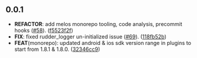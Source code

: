 ## 0.0.1

 - **REFACTOR**: add melos monorepo tooling, code analysis, precommit hooks ([#58](https://github.com/rudderlabs/rudder-sdk-flutter/issues/58)). ([f5523f2f](https://github.com/rudderlabs/rudder-sdk-flutter/commit/f5523f2fb41b723f1d0b1c090fbc880a79049aab))
 - **FIX**: fixed rudder_logger un-initialized issue ([#69](https://github.com/rudderlabs/rudder-sdk-flutter/issues/69)). ([118fb52b](https://github.com/rudderlabs/rudder-sdk-flutter/commit/118fb52b7011282f3200be3d47a30cc548563350))
 - **FEAT**(monorepo): updated android & ios sdk version range in plugins to start from 1.8.1 & 1.8.0. ([32346cc9](https://github.com/rudderlabs/rudder-sdk-flutter/commit/32346cc9e0da51e7cdca1daf5ab2a1ac2b8b1a88))

